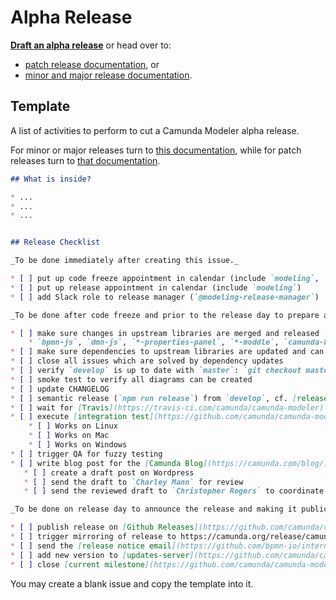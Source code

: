 # Alpha Release

__[Draft an alpha release](https://github.com/camunda/camunda-modeler/issues/new?body=%23%23%20What%20is%20inside%3F%0A%0A%2A%20...%0A%2A%20...%0A%2A%20...%0A%0A%0A%23%23%20Release%20Checklist%0A%0A_To%20be%20done%20immediately%20after%20creating%20this%20issue._%0A%0A%2A%20%5B%20%5D%20put%20up%20code%20freeze%20appointment%20in%20calendar%20%28include%20%60modeling%60%2C%20%60qa%60%2C%20%60infra%60%2C%20and%20%60Team-Support%60%29%0A%2A%20%5B%20%5D%20put%20up%20release%20appointment%20in%20calendar%20%28include%20%60modeling%60%29%0A%2A%20%5B%20%5D%20add%20Slack%20role%20to%20release%20manager%20%28%60%40modeling-release-manager%60%29%0A%0A_To%20be%20done%20after%20code%20freeze%20and%20prior%20to%20the%20release%20day%20to%20prepare%20and%20build%20the%20release._%0A%0A%2A%20%5B%20%5D%20make%20sure%20changes%20in%20upstream%20libraries%20are%20merged%20and%20released%0A%20%20%20%20%2A%20%60bpmn-js%60%2C%20%60dmn-js%60%2C%20%60%2A-properties-panel%60%2C%20%60%2A-moddle%60%2C%20%60camunda-bpmn-js%60%2C%20%60form-js%60%2C%20...%0A%2A%20%5B%20%5D%20make%20sure%20dependencies%20to%20upstream%20libraries%20are%20updated%20and%20can%20be%20installed%20%28%60rm%20-rf%20node_modules%20%26%26%20npm%20i%20%26%26%20npm%20run%20all%60%20works%29%0A%2A%20%5B%20%5D%20close%20all%20issues%20which%20are%20solved%20by%20dependency%20updates%0A%2A%20%5B%20%5D%20verify%20%60develop%60%20is%20up%20to%20date%20with%20%60master%60%3A%20%60git%20checkout%20master%20%26%26%20git%20pull%20%26%26%20git%20checkout%20develop%20%26%26%20git%20merge%20master%60%0A%2A%20%5B%20%5D%20smoke%20test%20to%20verify%20all%20diagrams%20can%20be%20created%0A%2A%20%5B%20%5D%20update%20CHANGELOG%0A%2A%20%5B%20%5D%20semantic%20release%20%28%60npm%20run%20release%60%29%20from%20%60develop%60%2C%20cf.%20%5Brelease%20schema%5D%28https%3A%2F%2Fgithub.com%2Fbpmn-io%2Finternal-docs%2Ftree%2Fmaster%2Frelease-schema%29%0A%2A%20%5B%20%5D%20wait%20for%20%5BTravis%5D%28https%3A%2F%2Ftravis-ci.com%2Fcamunda%2Fcamunda-modeler%29%20to%20build%20the%20release%0A%2A%20%5B%20%5D%20execute%20%5Bintegration%20test%5D%28https%3A%2F%2Fgithub.com%2Fcamunda%2Fcamunda-modeler%2Fblob%2Fmaster%2Fdocs%2F.project%2FINTEGRATION_TEST.md%29%20on%20%5Breleased%20artifacts%5D%28https%3A%2F%2Fgithub.com%2Fcamunda%2Fcamunda-modeler%2Freleases%29%0A%20%20%20%20%2A%20%5B%20%5D%20Works%20on%20Linux%0A%20%20%20%20%2A%20%5B%20%5D%20Works%20on%20Mac%0A%20%20%20%20%2A%20%5B%20%5D%20Works%20on%20Windows%0A%2A%20%5B%20%5D%20trigger%20QA%20for%20fuzzy%20testing%0A%2A%20%5B%20%5D%20write%20blog%20post%20for%20the%20%5BCamunda%20Blog%5D%28https%3A%2F%2Fcamunda.com%2Fblog%2F%29%0A%20%20%20%2A%20%5B%20%5D%20create%20a%20draft%20post%20on%20Wordpress%0A%20%20%20%2A%20%5B%20%5D%20send%20the%20draft%20to%20%60Charley%20Mann%60%20for%20review%0A%20%20%20%2A%20%5B%20%5D%20send%20the%20reviewed%20draft%20to%20%60Christopher%20Rogers%60%20to%20coordinate%20the%20publishing%0A%0A_To%20be%20done%20on%20release%20day%20to%20announce%20the%20release%20and%20making%20it%20publically%20available._%0A%0A%2A%20%5B%20%5D%20publish%20release%20on%20%5BGithub%20Releases%5D%28https%3A%2F%2Fgithub.com%2Fcamunda%2Fcamunda-modeler%2Freleases%29%0A%2A%20%5B%20%5D%20trigger%20mirroring%20of%20release%20to%20https%3A%2F%2Fcamunda.org%2Frelease%2Fcamunda-modeler%2F%20via%20%5BJenkins%5D%28https%3A%2F%2Fci.cambpm.camunda.cloud%2Fjob%2Fsideprojects%2Fjob%2Fcamunda-modeler-desktop-RELEASE%2Fbuild%3Fdelay%3D0sec%29%0A%2A%20%5B%20%5D%20send%20the%20%5Brelease%20notice%20email%5D%28https%3A%2F%2Fgithub.com%2Fbpmn-io%2Finternal-docs%2Fblob%2Fmaster%2Fcamunda-modeler%2FREADME.md%23release-notice-email%29%20to%20%60alle%60%0A%2A%20%5B%20%5D%20add%20new%20version%20to%20%5Bupdates-server%5D%28https%3A%2F%2Fgithub.com%2Fcamunda%2Fcamunda-modeler-update-server%29%20releases%20JSON%20file.%20Merge%20this%20file%20to%20master%2Flive%20branches.%0A%2A%20%5B%20%5D%20close%20%5Bcurrent%20milestone%5D%28https%3A%2F%2Fgithub.com%2Fcamunda%2Fcamunda-modeler%2Fmilestones%29%0A&title=Release+Camunda+Modeler+vX.X.X-alphaX&labels=release)__ or head over to:
* [patch release documentation](./PATCH_RELEASE.md), or
* [minor and major release documentation](./RELEASE.md).


## Template

A list of activities to perform to cut a Camunda Modeler alpha release.

For minor or major releases turn to [this documentation](./RELEASE.md), while for patch releases turn to [that documentation](./PATCH_RELEASE.md).

```markdown
## What is inside?

* ...
* ...
* ...


## Release Checklist

_To be done immediately after creating this issue._

* [ ] put up code freeze appointment in calendar (include `modeling`, `qa`, `infra`, and `Team-Support`)
* [ ] put up release appointment in calendar (include `modeling`)
* [ ] add Slack role to release manager (`@modeling-release-manager`)

_To be done after code freeze and prior to the release day to prepare and build the release._

* [ ] make sure changes in upstream libraries are merged and released
    * `bpmn-js`, `dmn-js`, `*-properties-panel`, `*-moddle`, `camunda-bpmn-js`, `form-js`, ...
* [ ] make sure dependencies to upstream libraries are updated and can be installed (`rm -rf node_modules && npm i && npm run all` works)
* [ ] close all issues which are solved by dependency updates
* [ ] verify `develop` is up to date with `master`: `git checkout master && git pull && git checkout develop && git merge master`
* [ ] smoke test to verify all diagrams can be created
* [ ] update CHANGELOG
* [ ] semantic release (`npm run release`) from `develop`, cf. [release schema](https://github.com/bpmn-io/internal-docs/tree/master/release-schema)
* [ ] wait for [Travis](https://travis-ci.com/camunda/camunda-modeler) to build the release
* [ ] execute [integration test](https://github.com/camunda/camunda-modeler/blob/master/docs/.project/INTEGRATION_TEST.md) on [released artifacts](https://github.com/camunda/camunda-modeler/releases)
    * [ ] Works on Linux
    * [ ] Works on Mac
    * [ ] Works on Windows
* [ ] trigger QA for fuzzy testing
* [ ] write blog post for the [Camunda Blog](https://camunda.com/blog/)
   * [ ] create a draft post on Wordpress
   * [ ] send the draft to `Charley Mann` for review
   * [ ] send the reviewed draft to `Christopher Rogers` to coordinate the publishing

_To be done on release day to announce the release and making it publically available._

* [ ] publish release on [Github Releases](https://github.com/camunda/camunda-modeler/releases)
* [ ] trigger mirroring of release to https://camunda.org/release/camunda-modeler/ via [Jenkins](https://ci.cambpm.camunda.cloud/job/sideprojects/job/camunda-modeler-desktop-RELEASE/build?delay=0sec)
* [ ] send the [release notice email](https://github.com/bpmn-io/internal-docs/blob/master/camunda-modeler/README.md#release-notice-email) to `alle`
* [ ] add new version to [updates-server](https://github.com/camunda/camunda-modeler-update-server) releases JSON file. Merge this file to master/live branches.
* [ ] close [current milestone](https://github.com/camunda/camunda-modeler/milestones)
```

You may create a blank issue and copy the template into it.
